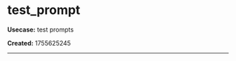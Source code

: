 # test_prompt

**Usecase:** test prompts

**Created:** 1755625245

---

<!-- Write your detailed prompt here -->

